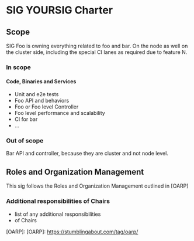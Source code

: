 # SIG YOURSIG Charter

## Scope

SIG Foo is owning everything related to foo and bar.
On the node as well on the cluster side, including the special
CI lanes as required due to feature N.

### In scope

#### Code, Binaries and Services

- Unit and e2e tests
- Foo API and behaviors
- Foo or Foo level Controller
- Foo level performance and scalability
- CI for bar
- …

### Out of scope

Bar API and controller, because they are cluster and not node level.

## Roles and Organization Management

This sig follows the Roles and Organization Management outlined in [OARP]

### Additional responsibilities of Chairs

- list of any additional responsibilities
- of Chairs

[OARP]: [OARP]: https://stumblingabout.com/tag/oarp/
